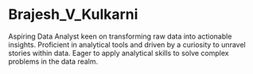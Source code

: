 # Brajesh_V_Kulkarni
Aspiring Data Analyst keen on transforming raw data into actionable insights. Proficient in analytical tools and driven by a curiosity to unravel stories within data. Eager to apply analytical skills to solve complex problems in the data realm.
